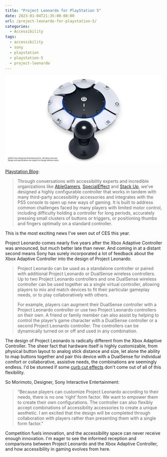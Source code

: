 ```yaml
---
title: "Project Leonardo for PlayStation 5"
date: 2023-01-04T21:35:00-08:00
url: /project-leonardo-for-playstation-5/
categories:
  - Accessibility
tags:
  - accessibility
  - sony
  - playstation
  - playstation-5
  - project-leonardo
---
```


![Image of Project Leonardo hardware](project-leonardo-ps5.webp)

[Playstation.Blog](https://blog.playstation.com/2023/01/04/introducing-project-leonardo-for-playstation-5-a-highly-customizable-accessibility-controller-kit/):

> Through conversations with accessibility experts and incredible organizations like [AbleGamers](https://ablegamers.org/), [SpecialEffect](https://www.specialeffect.org.uk/) and [Stack Up](https://www.stackup.org/), we’ve designed a highly configurable controller that works in tandem with many third-party accessibility accessories and integrates with the PS5 console to open up new ways of gaming. It is built to address common challenges faced by many players with limited motor control, including difficulty holding a controller for long periods, accurately pressing small clusters of buttons or triggers, or positioning thumbs and fingers optimally on a standard controller.

This is the most exciting news I've seen out of CES this year.

Project Leonardo comes nearly five years after the Xbox Adaptive Controller was announced, but much better late than never. And coming in at a distant second means Sony has surely incorporated a lot of feedback about the Xbox Adaptive Controller into the design of Project Leonardo.

> Project Leonardo can be used as a standalone controller or paired with additional Project Leonardo or DualSense wireless controllers. Up to two Project Leonardo controllers and one DualSense wireless controller can be used together as a single virtual controller, allowing players to mix and match devices to fit their particular gameplay needs, or to play collaboratively with others.
>
> For example, players can augment their DualSense controller with a Project Leonardo controller or use two Project Leonardo controllers on their own. A friend or family member can also assist by helping to control the player’s game character with a DualSense controller or a second Project Leonardo controller. The controllers can be dynamically turned on or off and used in any combination.

The design of Project Leonardo is radically different from the Xbox Adaptive Controller. The sheer fact that hardware itself is highly customizable, from physical button layout to analog stick distance and size, let alone the ability to map buttons together and pair this device with a DualSense for individual comfort or collaborative, assistive needs, the combinations are seemingly endless. I'd be stunned if some [curb cut effects](https://en.wikipedia.org/wiki/Curb_cut_effect) don't come out of all of this flexibility.

So Morimoto, Designer, Sony Interactive Entertainment:

> “Because players can customize Project Leonardo according to their needs, there is no one ‘right’ form factor. We want to empower them to create their own configurations. The controller can also flexibly accept combinations of accessibility accessories to create a unique aesthetic. I am excited that the design will be completed through collaboration with players rather than presenting them with a single form factor.”

Competition fuels innovation, and the accessibility space can never receive enough innovation. I'm eager to see the informed reception and comparisons between Project Leonardo and the Xbox Adaptive Controller, and how accessibility in gaming evolves from here.

